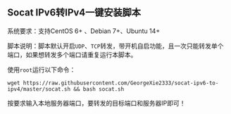 Socat IPv6转IPv4一键安装脚本
-----------
系统要求：支持CentOS 6+ 、Debian 7+、Ubuntu 14+

脚本说明：脚本默认开启`UDP`、`TCP`转发，带开机自启功能，且一次只能转发单个端口，如果想转发多个端口请重复运行本脚本。

使用`root`运行以下命令：

    wget https://raw.githubusercontent.com/GeorgeXie2333/socat-ipv6-to-ipv4/master/socat.sh && bash socat.sh

按要求输入本地服务器端口，要转发的目标端口和服务器IP即可！
